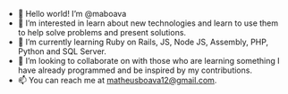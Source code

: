 - 👋 Hello world! I’m @maboava
- 👀 I’m interested in learn about new technologies and learn to use them to help solve problems and present solutions.
- 🌱 I’m currently learning Ruby on Rails, JS, Node JS, Assembly, PHP, Python and SQL Server.
- 💞️ I’m looking to collaborate on with those who are learning something I have already programmed and be inspired by my contributions.
- 📫 You can reach me at matheusboava12@gmail.com.


